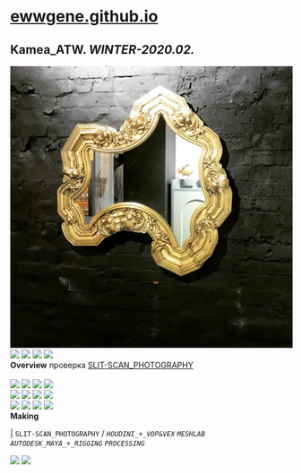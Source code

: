 
# [ewwgene.github.io](https://ewwgene.github.io/)
## Kamea_ATW. _WINTER-2020.02._
![Kamea_ATW](/100.jpg)<a href="https://ewwgene.github.io/Kamea_ATW/107.jpg"><img src="https://ewwgene.github.io/Kamea_ATW/107.jpg" height="75"></a> <a href="https://ewwgene.github.io/Kamea_ATW/109.jpg"><img src="https://ewwgene.github.io/Kamea_ATW/109.jpg" height="75"></a> <a href="https://ewwgene.github.io/Kamea_ATW/111.jpg"><img src="https://ewwgene.github.io/Kamea_ATW/111.jpg" height="75"></a> <a href="https://ewwgene.github.io/Kamea_ATW/113.jpg"><img src="https://ewwgene.github.io/Kamea_ATW/113.jpg" height="75"></a> 
<br>
**Overview**
 проверка [SLIT-SCAN_PHOTOGRAPHY](https://en.wikipedia.org/wiki/Slit-scan_photography)
<br><br>
<a href="https://ewwgene.github.io/Kamea_ATW/Making/201.jpg"><img src="https://ewwgene.github.io/Kamea_ATW/Making/201.jpg" height="75"></a> <a href="https://ewwgene.github.io/Kamea_ATW/Making/202.jpg"><img src="https://ewwgene.github.io/Kamea_ATW/Making/202.jpg" height="75"></a> <a href="https://ewwgene.github.io/Kamea_ATW/Making/203.jpg"><img src="https://ewwgene.github.io/Kamea_ATW/Making/203.jpg" height="75"></a> <a href="https://ewwgene.github.io/Kamea_ATW/Making/205.jpg"><img src="https://ewwgene.github.io/Kamea_ATW/Making/205.jpg" height="75"></a> <br><a href="https://ewwgene.github.io/Kamea_ATW/Making/303.jpg"><img src="https://ewwgene.github.io/Kamea_ATW/Making/303.jpg" height="75"></a> <a href="https://ewwgene.github.io/Kamea_ATW/Making/305.jpg"><img src="https://ewwgene.github.io/Kamea_ATW/Making/305.jpg" height="75"></a> <a href="https://ewwgene.github.io/Kamea_ATW/Making/307.jpg"><img src="https://ewwgene.github.io/Kamea_ATW/Making/307.jpg" height="75"></a> <a href="https://ewwgene.github.io/Kamea_ATW/Making/309.jpg"><img src="https://ewwgene.github.io/Kamea_ATW/Making/309.jpg" height="75"></a> <br><a href="https://ewwgene.github.io/Kamea_ATW/Making/403.jpg"><img src="https://ewwgene.github.io/Kamea_ATW/Making/403.jpg" height="75"></a> <a href="https://ewwgene.github.io/Kamea_ATW/Making/405.jpg"><img src="https://ewwgene.github.io/Kamea_ATW/Making/405.jpg" height="75"></a> <a href="https://ewwgene.github.io/Kamea_ATW/Making/407.jpg"><img src="https://ewwgene.github.io/Kamea_ATW/Making/407.jpg" height="75"></a> <a href="https://ewwgene.github.io/Kamea_ATW/Making/409.jpg"><img src="https://ewwgene.github.io/Kamea_ATW/Making/409.jpg" height="75"></a> <br>
**Making**

|
`SLIT-SCAN_PHOTOGRAPHY` 
/
_`HOUDINI_+_VOP&VEX`_ _`MESHLAB`_ _`AUTODESK_MAYA_+_RIGGING`_ _`PROCESSING`_ 
<br>

<a href="https://ewwgene.github.io/Kamea_ATW/311.jpg"><img src="https://ewwgene.github.io/Kamea_ATW/311.jpg" height="75"></a> <a href="https://ewwgene.github.io/Kamea_ATW/313.jpg"><img src="https://ewwgene.github.io/Kamea_ATW/313.jpg" height="75"></a> 
<br>

